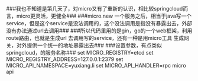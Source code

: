 ###我也不知道是第几天了，对micro又有了重新的认识，相比较springcloud而言，micro更灵活，更健全###
###micro.new 一个服务之后，相当于java写一个service，但是这个service是没法调用的，这个没法调用是指没有暴露出去，外部没有办法通过url去调用###
###所以代码里用的是gin，go的一个web框架，利用route路由，也就是生成url 去调用写的service，还有一种是用micro工具 生成网关，对外提供一个统一的地址暴露出去###
###设置参数，有点类似springcloud，的服务名称###
set MICRO_REGISTRY=etcd
set MICRO_REGISTRY_ADDRESS=127.0.0.1:2379
set MICRO_API_NAMESPACE=yuxiang.li
set MICRO_API_HANDLER=rpc
micro api